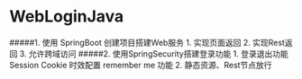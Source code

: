 # WebLoginJava
#####1. 使用 SpringBoot 创建项目搭建Web服务
    1. 实现页面返回
    2. 实现Rest返回
    3. 允许跨域访问
#####2. 使用SpringSecurity搭建登录功能
    1. 登录退出功能
        Session Cookie 时效配置
        remember  me 功能
    2. 静态资源、Rest节点放行
    
